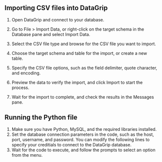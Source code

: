 ## Importing CSV files into DataGrip
1. Open DataGrip and connect to your database.

2. Go to File > Import Data, or right-click on the target schema in the Database pane and select Import Data.

3. Select the CSV file type and browse for the CSV file you want to import.

4. Choose the target schema and table for the import, or create a new table.

5. Specify the CSV file options, such as the field delimiter, quote character, and encoding.

6. Preview the data to verify the import, and click Import to start the process.

7. Wait for the import to complete, and check the results in the Messages pane.

## Running the Python file
1. Make sure you have Python, MySQL, and the required libraries installed.
2. Set the database connection parameters in the code, such as the host, port, username, and password. You can modify the following lines to specify your creditials to connect to the DataGrip database.
3. Wait for the code to execute, and follow the prompts to select an option from the menu.


